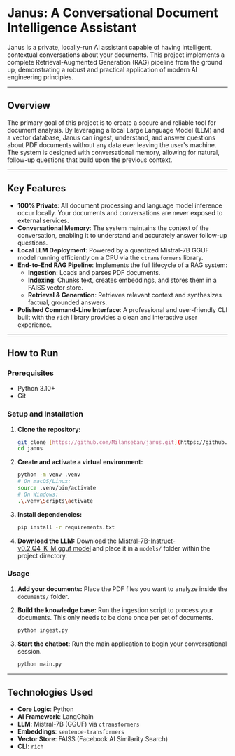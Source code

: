 # Janus: A Conversational Document Intelligence Assistant

Janus is a private, locally-run AI assistant capable of having intelligent, contextual conversations about your documents. This project implements a complete Retrieval-Augmented Generation (RAG) pipeline from the ground up, demonstrating a robust and practical application of modern AI engineering principles.

---
## Overview

The primary goal of this project is to create a secure and reliable tool for document analysis. By leveraging a local Large Language Model (LLM) and a vector database, Janus can ingest, understand, and answer questions about PDF documents without any data ever leaving the user's machine. The system is designed with conversational memory, allowing for natural, follow-up questions that build upon the previous context.

---
## Key Features

* **100% Private**: All document processing and language model inference occur locally. Your documents and conversations are never exposed to external services.
* **Conversational Memory**: The system maintains the context of the conversation, enabling it to understand and accurately answer follow-up questions.
* **Local LLM Deployment**: Powered by a quantized Mistral-7B GGUF model running efficiently on a CPU via the `ctransformers` library.
* **End-to-End RAG Pipeline**: Implements the full lifecycle of a RAG system:
    * **Ingestion**: Loads and parses PDF documents.
    * **Indexing**: Chunks text, creates embeddings, and stores them in a FAISS vector store.
    * **Retrieval & Generation**: Retrieves relevant context and synthesizes factual, grounded answers.
* **Polished Command-Line Interface**: A professional and user-friendly CLI built with the `rich` library provides a clean and interactive user experience.

---
## How to Run

### Prerequisites
* Python 3.10+
* Git

### Setup and Installation

1.  **Clone the repository:**
    ```bash
    git clone [https://github.com/Milanseban/janus.git](https://github.com/YOUR_USERNAME/janus.git)
    cd janus
    ```
2.  **Create and activate a virtual environment:**
    ```bash
    python -m venv .venv
    # On macOS/Linux:
    source .venv/bin/activate
    # On Windows:
    .\.venv\Scripts\activate
    ```
3.  **Install dependencies:**
    ```bash
    pip install -r requirements.txt
    ```
4.  **Download the LLM:**
    Download the [Mistral-7B-Instruct-v0.2.Q4_K_M.gguf model](https://huggingface.co/TheBloke/Mistral-7B-Instruct-v0.2-GGUF/blob/main/mistral-7b-instruct-v0.2.Q4_K_M.gguf) and place it in a `models/` folder within the project directory.

### Usage

1.  **Add your documents:**
    Place the PDF files you want to analyze inside the `documents/` folder.

2.  **Build the knowledge base:**
    Run the ingestion script to process your documents. This only needs to be done once per set of documents.
    ```bash
    python ingest.py
    ```
3.  **Start the chatbot:**
    Run the main application to begin your conversational session.
    ```bash
    python main.py
    ```
---
## Technologies Used

* **Core Logic**: Python
* **AI Framework**: LangChain
* **LLM**: Mistral-7B (GGUF) via `ctransformers`
* **Embeddings**: `sentence-transformers`
* **Vector Store**: FAISS (Facebook AI Similarity Search)
* **CLI**: `rich`